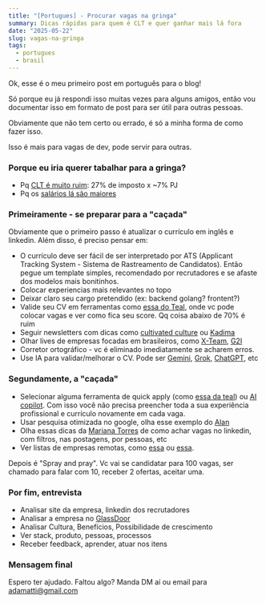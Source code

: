 ```yaml
---
title: "[Portugues] - Procurar vagas na gringa"
summary: Dicas rápidas para quem é CLT e quer ganhar mais lá fora
date: "2025-05-22"
slug: vagas-na-gringa
tags:
  - portugues
  - brasil
---
```


Ok, esse é o meu primeiro post em português para o blog!

Só porque eu já respondi isso muitas vezes para alguns amigos, então vou documentar isso em formato de post para ser útil para outras pessoas.

Obviamente que não tem certo ou errado, é só a minha forma de como fazer isso.

Isso é mais para vagas de dev, pode servir para outras.

### Porque eu iria querer tabalhar para a gringa?

- Pq [CLT é muito ruim](/blog/posts/2024-04-22-clt): 27% de imposto x ~7% PJ
- Pq os [salários lá são maiores](/blog/posts/2024-09-11-salary)

### Primeiramente - se preparar para a "caçada"

Obviamente que o primeiro passo é atualizar o currículo em inglês e linkedin. Além disso, é preciso pensar em:

- O currículo deve ser fácil de ser interpretado por ATS (Applicant Tracking System - Sistema de Rastreamento de Candidatos). Então pegue um template simples, recomendado por recrutadores e se afaste dos modelos mais bonitinhos.
- Colocar experiencias mais relevantes no topo
- Deixar claro seu cargo pretendido (ex: backend golang? frontent?)
- Valide seu CV em ferramentas como [essa do Teal](https://www.tealhq.com/tool/resume-job-description-match), onde vc pode colocar vagas e ver como fica seu score. Qq coisa abaixo de 70% é ruim
- Seguir newsletters com dicas como [cultivated culture](https://cultivatedculture.com/) ou [Kadima](https://kadimacareers.com/newsletter)
- Olhar lives de empresas focadas em brasileiros, como [X-Team](https://www.youtube.com/@xteam_portugues), [G2I](https://www.youtube.com/@g2i_co/videos)
- Corretor ortográfico - vc é eliminado imediatamente se acharem erros.
- Use IA para validar/melhorar o CV. Pode ser [Gemini](https://gemini.google.com/app), [Grok](https://grok.com/), [ChatGPT](https://chatgpt.com/), etc

### Segundamente, a "caçada"

- Selecionar alguma ferramenta de quick apply (como [essa da teal](https://www.tealhq.com/tools/autofill-job-applications)) ou [AI copilot](https://simplify.jobs/copilot). Com isso você não precisa preencher toda a sua experiência profissional e currículo novamente em cada vaga.
- Usar pesquisa otimizada no google, olha esse exemplo do [Alan](https://www.youtube.com/watch?v=yzrlgGCoVdE)
- Olha essas dicas da [Mariana Torres](https://www.youtube.com/watch?v=uKIQnt5BVM4) de como achar vagas no linkedin, com filtros, nas postagens, por pessoas, etc
- Ver listas de empresas remotas, como [essa](https://page.brick.do/remote-work-1VqdEblNoalp) ou [essa](https://brick.do/g8Xpd861e0aE).

Depois é "Spray and pray". Vc vai se candidatar para 100 vagas, ser chamado para falar com 10, receber 2 ofertas, aceitar uma.

### Por fim, entrevista

- Analisar site da empresa, linkedin dos recrutadores
- Analisar a empresa no [GlassDoor](https://glassdoor.com/)
- Analisar Cultura, Benefícios, Possibilidade de crescimento
- Ver stack, produto, pessoas, processos
- Receber feedback, aprender, atuar nos itens

### Mensagem final

Espero ter ajudado. Faltou algo? Manda DM aí ou email para [adamatti@gmail.com](mailto:adamatti.gmail.com)
